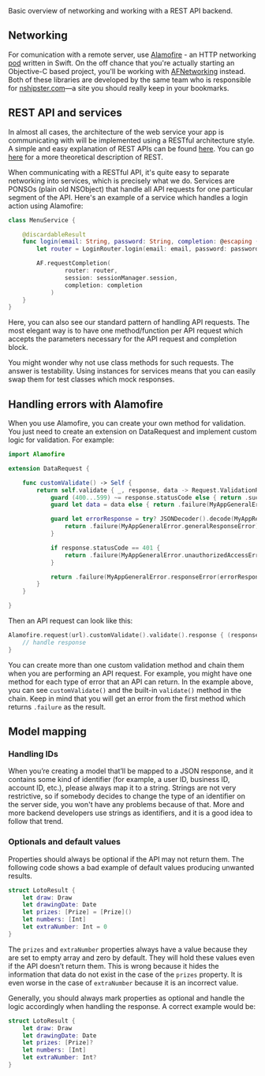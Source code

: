 <div class="markdown-output__summary">
  Basic overview of networking and working with a REST API backend.
</div>

## Networking
For comunication with a remote server, use [Alamofire][1] - an HTTP networking [pod][4] written in Swift. On the off chance that you're actually starting an Objective-C based project, you'll be working with [AFNetworking][2] instead. Both of these libraries are developed by the same team who is responsible for [nshipster.com][3]—a site you should really keep in your bookmarks.

## REST API and services
In almost all cases, the architecture of the web service your app is communicating with will be implemented using a RESTful architecture style. A simple and easy explanation of REST APIs can be found [here][5]. You can go [here][6] for a more theoretical description of REST.

When communicating with a RESTful API, it's quite easy to separate networking into services, which is precisely what we do. Services are PONSOs (plain old NSObject) that handle all API requests for one particular segment of the API. Here's an example of a service which handles a login action using Alamofire:

```swift
class MenuService {

    @discardableResult
    func login(email: String, password: String, completion: @escaping (AFResult<Void>) -> Void) {
        let router = LoginRouter.login(email: email, password: password)

        AF.requestCompletion(
                router: router,
                session: sessionManager.session,
                completion: completion
            )
    }
}
```

Here, you can also see our standard pattern of handling API requests. The most elegant way is to have one method/function per API request which accepts the parameters necessary for the API request and completion block.

You might wonder why not use class methods for such requests. The answer is testability. Using instances for services means that you can easily swap them for test classes which mock responses.

## Handling errors with Alamofire

When you use Alamofire, you can create your own method for validation. You just need to create an extension on DataRequest and implement custom logic for validation. For example:

```swift
import Alamofire

extension DataRequest {

    func customValidate() -> Self {
        return self.validate { _, response, data -> Request.ValidationResult in
            guard (400...599) ~= response.statusCode else { return .success }
            guard let data = data else { return .failure(MyAppGeneralError.generalResponseError) }

            guard let errorResponse = try? JSONDecoder().decode(MyAppResponseError.self, from: data) else {
                return .failure(MyAppGeneralError.generalResponseError)
            }

            if response.statusCode == 401 {
                return .failure(MyAppGeneralError.unauthorizedAccessError(errorResponse))
            }

            return .failure(MyAppGeneralError.responseError(errorResponse))
        }
    }

}
```

Then an API request can look like this:

```swift
Alamofire.request(url).customValidate().validate().response { (response) in
	// handle response
}
```

You can create more than one custom validation method and chain them when you are performing an API request. For example, you might have one method for each type of error that an API can return. In the example above, you can see `customValidate()` and the built-in `validate()` method in the chain. Keep in mind that you will get an error from the first method which returns `.failure` as the result.

## Model mapping
### Handling IDs

When you’re creating a model that’ll be mapped to a JSON response, and it contains some kind of identifier (for example, a user ID, business ID, account ID, etc.), please always map it to a string. Strings are not very restrictive, so if somebody decides to change the type of an identifier on the server side, you won't have any problems because of that. More and more backend developers use strings as identifiers, and it is a good idea to follow that trend.

### Optionals and default values

Properties should always be optional if the API may not return them. The following code shows a bad example of default values producing unwanted results.

```swift
struct LotoResult {
    let draw: Draw
    let drawingDate: Date
    let prizes: [Prize] = [Prize]()
    let numbers: [Int]
    let extraNumber: Int = 0
}
```

The `prizes` and `extraNumber` properties always have a value because they are set to empty array and zero by default. They will hold these values even if the API doesn’t return them. This is wrong because it hides the information that data do not exist in the case of the `prizes` property. It is even worse in the case of `extraNumber` because it is an incorrect value.

Generally, you should always mark properties as optional and handle the logic accordingly when handling the response. A correct example would be:

```swift
struct LotoResult {
    let draw: Draw
    let drawingDate: Date
    let prizes: [Prize]?
    let numbers: [Int]
    let extraNumber: Int?
}
```

[1]:	https://github.com/Alamofire/Alamofire
[2]:	https://github.com/AFNetworking/AFNetworking
[3]:	http://nshipster.com/
[4]:	https://cocoapods.org/
[5]:	hhttp://searchsoa.techtarget.com/definition/REST
[6]:	ttps://en.wikipedia.org/wiki/Representational_state_transfer
